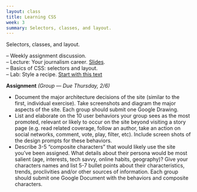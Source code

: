 ```yaml
---
layout: class
title: Learning CSS
week: 3
summary: Selectors, classes, and layout.
---
```


Selectors, classes, and layout.

– Weekly assignment discussion.<br />
– Lecture: Your journalism career. [Slides](http://joshmkeller.com/columbia/career/).<br />
– Basics of CSS: selectors and layout.<br />
– Lab: Style a recipe. [Start with this text](http://tysone.github.io/2014-columbia-projects/Josh_Keller/week3/exercises.html)

**Assignment** *(Group — Due Thursday, 2/6)*

- Document the major architecture decisions of the site (similar to the first, individual exercise). Take screenshots and diagram the major aspects of the site. Each group should submit one Google Drawing.
- List and elaborate on the 10 user behaviors your group sees as the most promoted, relevant or likely to occur on the site beyond visiting a story page (e.g. read related coverage, follow an author, take an action on social networks, comment, vote, play, filter, etc). Include screen shots of the design prompts for these behaviors.
- Describe 3-5 “composite characters” that would likely use the site you’ve been assigned. What details about their persona would be most salient (age, interests, tech savvy, online habits, geography)? Give your characters names and list 5-7 bullet points about their characteristics, trends, proclivities and/or other sources of information. Each group should submit one Google Document with the behaviors and composite characters. 

